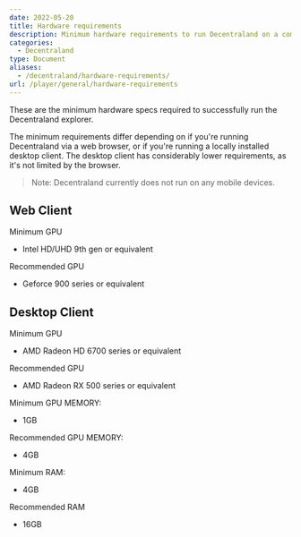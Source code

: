```yaml
---
date: 2022-05-20
title: Hardware requirements
description: Minimum hardware requirements to run Decentraland on a computer.
categories:
  - Decentraland
type: Document
aliases: 
  - /decentraland/hardware-requirements/
url: /player/general/hardware-requirements
---
```


These are the minimum hardware specs required to successfully run the Decentraland explorer.

The minimum requirements differ depending on if you're running Decentraland via a web browser, or if you're running a locally installed desktop client. The desktop client has considerably lower requirements, as it's not limited by the browser.  

> Note: Decentraland currently does not run on any mobile devices.

## Web Client

Minimum GPU

- Intel HD/UHD 9th gen or equivalent

Recommended GPU

- Geforce 900 series or equivalent

## Desktop Client

Minimum GPU

- AMD Radeon HD 6700 series or equivalent

Recommended GPU

- AMD Radeon RX 500 series or equivalent

Minimum GPU MEMORY:

- 1GB

Recommended GPU MEMORY:

- 4GB

Minimum RAM:

- 4GB

Recommended RAM

- 16GB
